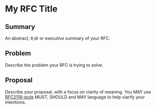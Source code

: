# My RFC Title

## Summary

An abstract, tl;dr or executive summary of your RFC.

## Problem

Describe the problem your RFC is trying to solve.

## Proposal

Describe your proposal, with a focus on clarity of meaning. You MAY use [RFC2119-style](https://www.ietf.org/rfc/rfc2119.txt) MUST, SHOULD and MAY language to help clarify your intentions.
